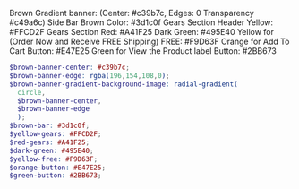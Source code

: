 Brown Gradient banner: (Center: #c39b7c, Edges: 0 Transparency #c49a6c)
Side Bar Brown Color: #3d1c0f
Gears Section Header Yellow: #FFCD2F
Gears Section Red: #A41F25
Dark Green: #495E40
Yellow for (Order Now and Receive FREE Shipping) FREE: #F9D63F
Orange for Add To Cart Button: #E47E25
Green for View the Product label Button: #2BB673

```scss
$brown-banner-center: #c39b7c;
$brown-banner-edge: rgba(196,154,108,0);
$brown-banner-gradient-background-image: radial-gradient(
  circle,
  $brown-banner-center,
  $brown-banner-edge
  );
$brown-bar: #3d1c0f;
$yellow-gears: #FFCD2F;
$red-gears: #A41F25;
$dark-green: #495E40;
$yellow-free: #F9D63F;
$orange-button: #E47E25;
$green-button: #2BB673;
```
